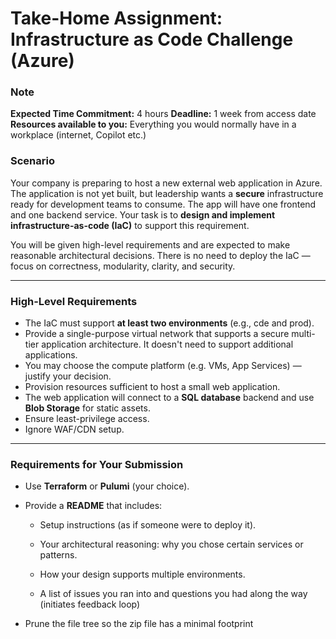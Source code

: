 # **Take-Home Assignment: Infrastructure as Code Challenge (Azure)**

### **Note**
**Expected Time Commitment:** 4 hours
**Deadline:** 1 week from access date
**Resources available to you:** Everything you would normally have in a workplace (internet, Copilot etc.)

### **Scenario**

Your company is preparing to host a new external web application in Azure. The application is not yet built, but leadership wants a **secure** infrastructure ready for development teams to consume. The app will have one frontend and one backend service. Your task is to **design and implement infrastructure-as-code (IaC)** to support this requirement.

You will be given high-level requirements and are expected to make reasonable architectural decisions. There is no need to deploy the IaC — focus on correctness, modularity, clarity, and security.

---

### **High-Level Requirements**

- The IaC must support **at least two environments** (e.g., cde and prod).
- Provide a single-purpose virtual network that supports a secure multi-tier application architecture. It doesn't need to support additional applications.
- You may choose the compute platform (e.g. VMs, App Services) — justify your decision.
- Provision resources sufficient to host a small web application.
- The web application will connect to a **SQL database** backend and use **Blob Storage** for static assets.
- Ensure least-privilege access.
- Ignore WAF/CDN setup.


---

### **Requirements for Your Submission**

- Use **Terraform** or **Pulumi** (your choice).
    
- Provide a **README** that includes:
    
    - Setup instructions (as if someone were to deploy it).
        
    - Your architectural reasoning: why you chose certain services or patterns.
        
    - How your design supports multiple environments.
	    
	- A list of issues you ran into and questions you had along the way (initiates feedback loop)
- Prune the file tree so the zip file has a minimal footprint